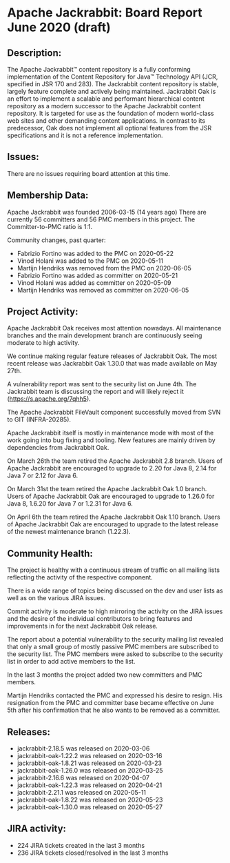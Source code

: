 <!--
   Licensed to the Apache Software Foundation (ASF) under one or more
   contributor license agreements.  See the NOTICE file distributed with
   this work for additional information regarding copyright ownership.
   The ASF licenses this file to You under the Apache License, Version 2.0
   (the "License"); you may not use this file except in compliance with
   the License.  You may obtain a copy of the License at

       http://www.apache.org/licenses/LICENSE-2.0

   Unless required by applicable law or agreed to in writing, software
   distributed under the License is distributed on an "AS IS" BASIS,
   WITHOUT WARRANTIES OR CONDITIONS OF ANY KIND, either express or implied.
   See the License for the specific language governing permissions and
   limitations under the License.
-->
Apache Jackrabbit: Board Report June 2020 (draft)
=========================================

## Description: 
The Apache Jackrabbit™ content repository is a fully conforming
implementation of the Content Repository for Java™ Technology API
(JCR, specified in JSR 170 and 283). The Jackrabbit content 
repository is stable, largely feature complete and actively being
maintained. 
Jackrabbit Oak is an effort to implement a scalable and performant 
hierarchical content repository as a modern successor to the Apache
Jackrabbit content repository. It is targeted for use as the 
foundation of modern world-class web sites and other demanding 
content applications. In contrast to its predecessor, Oak does not 
implement all optional features from the JSR specifications and it 
is not a reference implementation. 
   
## Issues: 
There are no issues requiring board attention at this time.
   
## Membership Data:

Apache Jackrabbit was founded 2006-03-15 (14 years ago)
There are currently 56 committers and 56 PMC members in this project.
The Committer-to-PMC ratio is 1:1.

Community changes, past quarter:
 - Fabrizio Fortino was added to the PMC on 2020-05-22
 - Vinod Holani was added to the PMC on 2020-05-11
 - Martijn Hendriks was removed from the PMC on 2020-06-05
 - Fabrizio Fortino was added as committer on 2020-05-21
 - Vinod Holani was added as committer on 2020-05-09
 - Martijn Hendriks was removed as committer on 2020-06-05

## Project Activity: 
Apache Jackrabbit Oak receives most attention nowadays. All 
maintenance branches and the main development branch are 
continuously seeing moderate to high activity.

We continue making regular feature releases of Jackrabbit Oak. The
most recent release was Jackrabbit Oak 1.30.0 that was made available
on May 27th.  

A vulnerability report was sent to the security list on June 4th.
The Jackrabbit team is discussing the report and will likely reject
it (https://s.apache.org/7qhh5).

The Apache Jackrabbit FileVault component successfully moved from
SVN to GIT (INFRA-20285).

Apache Jackrabbit itself is mostly in maintenance mode with most of 
the work going into bug fixing and tooling. New features are mainly
driven by dependencies from Jackrabbit Oak.

On March 26th the team retired the Apache Jackrabbit 2.8 branch.
Users of Apache Jackrabbit are encouraged to upgrade to 2.20 for
Java 8, 2.14 for Java 7 or 2.12 for Java 6.

On March 31st the team retired the Apache Jackrabbit Oak 1.0 branch.
Users of Apache Jackrabbit Oak are encouraged to upgrade to 1.26.0
for Java 8, 1.6.20 for Java 7 or 1.2.31 for Java 6.

On April 6th the team retired the Apache Jackrabbit Oak 1.10 branch.
Users of Apache Jackrabbit Oak are encouraged to upgrade to the
latest release of the newest maintenance branch (1.22.3).

## Community Health:
The project is healthy with a continuous stream of traffic on all 
mailing lists reflecting the activity of the respective component. 

There is a wide range of topics being discussed on the dev and user
lists as well as on the various JIRA issues. 

Commit activity is moderate to high mirroring the activity on the 
JIRA issues and the desire of the individual contributors to bring
features and improvements in for the next Jackrabbit Oak release.

The report about a potential vulnerability to the security mailing
list revealed that only a small group of mostly passive PMC members
are subscribed to the security list. The PMC members were asked to
subscribe to the security list in order to add active members to
the list. 

In the last 3 months the project added two new committers and PMC
members. 

Martijn Hendriks contacted the PMC and expressed his desire to resign.
His resignation from the PMC and committer base became effective
on June 5th after his confirmation that he also wants to be removed
as a committer.

## Releases:

 - jackrabbit-2.18.5 was released on 2020-03-06
 - jackrabbit-oak-1.22.2 was released on 2020-03-16
 - jackrabbit-oak-1.8.21 was released on 2020-03-23
 - jackrabbit-oak-1.26.0 was released on 2020-03-25
 - jackrabbit-2.16.6 was released on 2020-04-07
 - jackrabbit-oak-1.22.3 was released on 2020-04-21
 - jackrabbit-2.21.1 was released on 2020-05-11
 - jackrabbit-oak-1.8.22 was released on 2020-05-23
 - jackrabbit-oak-1.30.0 was released on 2020-05-27

## JIRA activity:

 - 224 JIRA tickets created in the last 3 months 
 - 236 JIRA tickets closed/resolved in the last 3 months
 